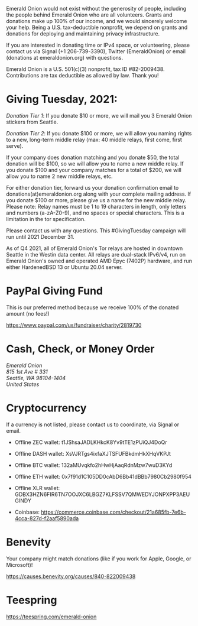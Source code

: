 <p>Emerald Onion would not exist without the generosity of people, including the people behind Emerald Onion who are all volunteers. Grants and donations make up 100% of our income, and we would sincerely welcome your help. Being a U.S. tax-deductible nonprofit, we depend on grants and donations for deploying and maintaining privacy infrastructure.</p>

<p>If you are interested in donating time or IPv4 space, or volunteering, please contact us via Signal (+1 206-739-3390), Twitter (EmeraldOnion) or email (donations at emeraldonion.org) with questions.</p>

<p>Emerald Onion is a U.S. 501(c)(3) nonprofit, tax ID #82-2009438. Contributions are tax deductible as allowed by law. Thank you!</p>

# Giving Tuesday, 2021:

_Donation Tier 1_: If you donate $10 or more, we will mail you 3 Emerald Onion stickers from Seattle.

_Donation Tier 2_: If you donate $100 or more, we will allow you naming rights to a new, long-term middle relay (max: 40 middle relays, first come, first serve).

If your company does donation matching and you donate $50, the total donation will be $100, so we will allow you to name a new middle relay. If you donate $100 and your company matches for a total of $200, we will allow you to name 2 new middle relays, etc.

For either donation tier, forward us your donation confirmation email to donations(at)emeraldonion.org along with your complete mailing address. If you donate $100 or more, please give us a name for the new middle relay. Please note: Relay names must be 1 to 19 characters in length, only letters and numbers (a-zA-Z0-9), and no spaces or special characters. This is a limitation in the tor specification.

Please contact us with any questions. This #GivingTuesday campaign will run until 2021 December 31.

As of Q4 2021, all of Emerald Onion's Tor relays are hosted in downtown Seattle in the Westin data center. All relays are dual-stack IPv6/v4, run on Emerald Onion's owned and operated AMD Epyc (7402P) hardware, and run either HardenedBSD 13 or Ubuntu 20.04 server.

# PayPal Giving Fund

This is our preferred method because we receive 100% of the donated amount (no fees!)

<a href="https://www.paypal.com/us/fundraiser/charity/2819730" target="_blank">https://www.paypal.com/us/fundraiser/charity/2819730</a>

# Cash, Check, or Money Order

<address>Emerald Onion
<br />815 1st Ave # 331
<br />Seattle, WA 98104-1404
<br />United States</address>

# Cryptocurrency

If a currency is not listed, please contact us to coordinate, via Signal or email.

* Offline ZEC wallet: t1JShsaJADLKHkcK8Yv9tTE1zPUiQJ4DoQr

* Offline DASH wallet: XsVJRTgs4ixfaXJTSFUFBkdmHkXHqVKPJt

* Offline BTC wallet: 132aMUvqkfo2hHwHjAaqRdnMzw7wuD3KYd

* Offline ETH wallet: 0x7f91d1C105DD0cAbD6Bb41dBBb7980Cb2980f954

* Offline XLR wallet: GDBX3HZN6FIR6TN7OOJXC6LBGZ7KLFSSV7QMWEDYJONPXPP3AEUGINDY

* Coinbase: <a href="https://commerce.coinbase.com/checkout/21a685fb-7e6b-4cca-827d-f2aaf5890ada" target="_blank">https://commerce.coinbase.com/checkout/21a685fb-7e6b-4cca-827d-f2aaf5890ada</a>

# Benevity

Your company might match donations (like if you work for Apple, Google, or Microsoft)!

<a href="https://causes.benevity.org/causes/840-822009438" target="_blank">https://causes.benevity.org/causes/840-822009438</a>

# Teespring

<a href="https://teespring.com/emerald-onion" target="_blank">https://teespring.com/emerald-onion</a>
<br />
<br />
